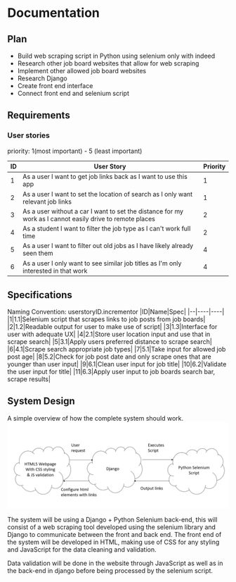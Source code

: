 # Documentation
## Plan
- Build web scraping script in Python using selenium only with indeed
- Research other job board websites that allow for web scraping
- Implement other allowed job board websites
- Research Django
- Create front end interface
- Connect front end and selenium script

## Requirements
### User stories
priority: 1(most important) - 5 (least important)

|ID|User Story|Priority|
|--|----------|--------|
|1|As a user I want to get job links back as I want to use this app| 1|
|2|As a user I want to set the location of search as I only want relevant job links| 1|
|3|As a user without a car I want to set the distance for my work as I cannot easily drive to remote places| 2|
|4|As a student I want to filter the job type as I can't work full time| 2|
|5| As a user I want to filter out old jobs as I have likely already seen them| 4|
|6| As a user I only want to see similar job titles as I'm only interested in that work| 4|

## Specifications

Naming Convention: userstoryID.incrementor
|ID|Name|Spec|
|--|----|----|
|1|1.1|Selenium script that scrapes links to job posts from job boards|
|2|1.2|Readable output for user to make use of script|
|3|1.3|Interface for user with adequate UX|
|4|2.1|Store user location input and use that in scrape search|
|5|3.1|Apply users preferred distance to scrape search|
|6|4.1|Scrape search appropriate job types|
|7|5.1|Take input for allowed job post age|
|8|5.2|Check for job post date and only scrape ones that are younger than user input|
|9|6.1|Clean user input for job title|
|10|6.2|Validate the user input for title|
|11|6.3|Apply user input to job boards search bar, scrape results|

## System Design
A simple overview of how the complete system should work.
![Img of System Design](assets/system-design.PNG)

The system will be using a Django + Python Selenium back-end, this will consist of a web scraping tool developed using the selenium library and Django to communicate between the front and back end.
The front end of the system will be developed in HTML, making use of CSS for any styling and JavaScript for the data cleaning and validation.

Data validation will be done in the website through JavaScript as well as in the back-end in django before being processed by the selenium script.
